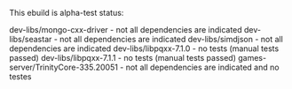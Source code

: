 
This ebuild is alpha-test status:

 dev-libs/mongo-cxx-driver		- not all dependencies are indicated
 dev-libs/seastar			- not all dependencies are indicated
 dev-libs/simdjson			- not all dependencies are indicated
 dev-libs/libpqxx-7.1.0			- no tests (manual tests passed)
 dev-libs/libpqxx-7.1.1			- no tests (manual tests passed)
 games-server/TrinityCore-335.20051	- not all dependencies are indicated and no testes


